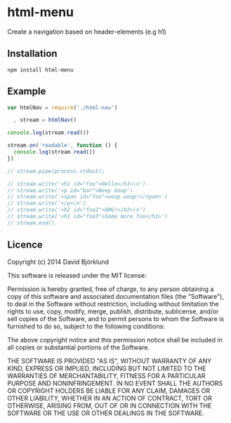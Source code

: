 # html-menu

Create a navigation based on header-elements (e.g h1)

## Installation

```
npm install html-menu
```

## Example

```javascript
var htmlNav = require('./html-nav')

  , stream = htmlNav()

console.log(stream.read())

stream.on('readable', function () {
  console.log(stream.read())
})

// stream.pipe(process.stdout);

// stream.write('<h1 id="foo">Hello</h1>\n')
// stream.write('<p id="bar">Beep boop')
// stream.write('<span id="foo">woop woop!</span>')
// stream.write('</p>\n')
// stream.write('<h2 id="foo2">OMG!</h2>\n')
// stream.write('<h1 id="foo3">Some more foo</h1>')
// stream.end()
```

## Licence

Copyright (c) 2014 David Björklund

This software is released under the MIT license:

Permission is hereby granted, free of charge, to any person obtaining a copy
of this software and associated documentation files (the "Software"), to deal
in the Software without restriction, including without limitation the rights
to use, copy, modify, merge, publish, distribute, sublicense, and/or sell
copies of the Software, and to permit persons to whom the Software is
furnished to do so, subject to the following conditions:

The above copyright notice and this permission notice shall be included in
all copies or substantial portions of the Software.

THE SOFTWARE IS PROVIDED "AS IS", WITHOUT WARRANTY OF ANY KIND, EXPRESS OR
IMPLIED, INCLUDING BUT NOT LIMITED TO THE WARRANTIES OF MERCHANTABILITY,
FITNESS FOR A PARTICULAR PURPOSE AND NONINFRINGEMENT. IN NO EVENT SHALL THE
AUTHORS OR COPYRIGHT HOLDERS BE LIABLE FOR ANY CLAIM, DAMAGES OR OTHER
LIABILITY, WHETHER IN AN ACTION OF CONTRACT, TORT OR OTHERWISE, ARISING FROM,
OUT OF OR IN CONNECTION WITH THE SOFTWARE OR THE USE OR OTHER DEALINGS IN
THE SOFTWARE.

